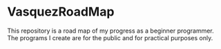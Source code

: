 # VasquezRoadMap
This repository is a road map of my progress as a beginner programmer. The programs I create are for the public and for practical purposes only. 
